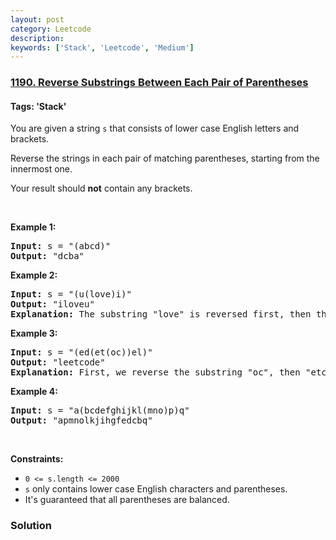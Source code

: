 ```yaml
---
layout: post
category: Leetcode
description: 
keywords: ['Stack', 'Leetcode', 'Medium']
---
```

### [1190. Reverse Substrings Between Each Pair of Parentheses](https://leetcode.com/problems/reverse-substrings-between-each-pair-of-parentheses)

#### Tags: 'Stack'

<div class="content__u3I1 question-content__JfgR"><div><p>You are given a string <code>s</code> that consists of lower case English letters and brackets. </p>
<p>Reverse the strings in each pair of matching parentheses, starting from the innermost one.</p>
<p>Your result should <strong>not</strong> contain any brackets.</p>
<p> </p>
<p><strong>Example 1:</strong></p>
<pre><strong>Input:</strong> s = "(abcd)"
<strong>Output:</strong> "dcba"
</pre>
<p><strong>Example 2:</strong></p>
<pre><strong>Input:</strong> s = "(u(love)i)"
<strong>Output:</strong> "iloveu"
<strong>Explanation:</strong> The substring "love" is reversed first, then the whole string is reversed.
</pre>
<p><strong>Example 3:</strong></p>
<pre><strong>Input:</strong> s = "(ed(et(oc))el)"
<strong>Output:</strong> "leetcode"
<strong>Explanation:</strong> First, we reverse the substring "oc", then "etco", and finally, the whole string.
</pre>
<p><strong>Example 4:</strong></p>
<pre><strong>Input:</strong> s = "a(bcdefghijkl(mno)p)q"
<strong>Output:</strong> "apmnolkjihgfedcbq"
</pre>
<p> </p>
<p><strong>Constraints:</strong></p>
<ul>
<li><code>0 &lt;= s.length &lt;= 2000</code></li>
<li><code>s</code> only contains lower case English characters and parentheses.</li>
<li>It's guaranteed that all parentheses are balanced.</li>
</ul>
</div></div>

### Solution
